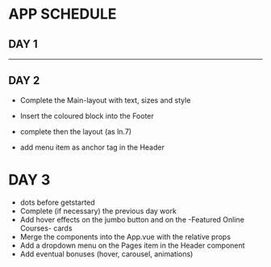 # APP SCHEDULE

## DAY 1
<!-- - Set a coloured-block scheme through PenPot -->
<!-- - Create then the main 3 component that we'll need: Heder, Main, Footer -->
<!-- - Insert the coloured block into the Header
 -complete then the layout with images and dynamically insert text and menu items, finish then with style sheet -->

<!-- - Insert the coloured block into the Main -->

____________________________________________

## DAY 2
- Complete the Main-layout with text, sizes and style

- Insert the coloured block into the Footer
 - complete then the layout (as ln.7)

- add menu item as anchor tag in the Header

# DAY 3

- dots before getstarted
- Complete (if necessary) the previous day work
- Add hover effects on the jumbo button and on the -Featured Online Courses- cards
- Merge the components into the App.vue with the relative props
- Add a dropdown menu on the Pages item in the Header component
- Add eventual bonuses (hover, carousel, animations)